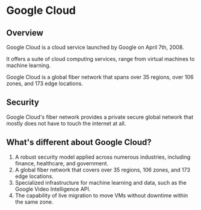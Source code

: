 # Google Cloud

## Overview

Google Cloud is a cloud service launched by Google on April 7th, 2008.

It offers a suite of cloud computing services, range from virtual machines to machine learning.

Google Cloud is a global fiber network that spans over 35 regions, over 106 zones, and 173 edge locations.


## Security

Google Cloud's fiber network provides a private secure global network that mostly does not have to touch the internet at all.


## What's different about Google Cloud?

1. A robust security model applied across numerous industries, including finance, healthcare, and government.
2. A global fiber network that covers over 35 regions, 106 zones, and 173 edge locations.
3. Specialized infrastructure for machine learning and data, such as the Google Video Intelligence API.
4. The capability of live migration to move VMs without downtime within the same zone.
